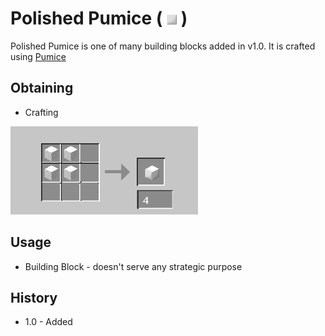 # Polished Pumice ( ![Polished Pumice](https://github.com/JmonJoshMC/JmonExtendedMechanics/blob/main/doc%20assets/JEM-8.png) )
Polished Pumice is one of many building blocks added in v1.0. It is crafted using [Pumice](https://github.com/JmonJoshMC/JmonExtendedMechanics/blob/main/blocks/pumice.md)

## Obtaining
- Crafting
  
![Polished Pumice Recipe](https://github.com/JmonJoshMC/JmonExtendedMechanics/blob/main/doc%20assets/JEM-7.png)
## Usage
- Building Block - doesn't serve any strategic purpose
## History
- 1.0 - Added

